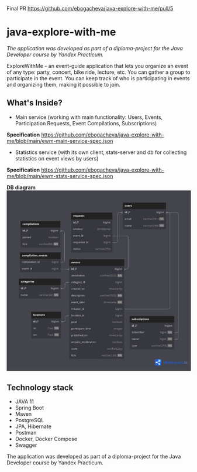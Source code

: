 Final PR https://github.com/ebogacheva/java-explore-with-me/pull/5

# java-explore-with-me

_The application was developed as part of a diploma-project for the Java Developer course by Yandex Practicum._

ExploreWithMe - an event-guide application that lets you organize an event of any type: party, concert, bike ride, lecture, etc.
You can gather a group to participate in the event.
You can keep track of who is participating in events and organizing them,
making it possible to join.

## What's Inside?

- Main service (working with main functionality: Users, Events, Participation Requests, Event Compilations, Subscriptions)

**Specification** https://github.com/ebogacheva/java-explore-with-me/blob/main/ewm-main-service-spec.json

- Statistics service (with its own client, stats-server and db for collecting statistics on event views by users)

**Specification** https://github.com/ebogacheva/java-explore-with-me/blob/main/ewm-stats-service-spec.json

**DB diagram**
![img.png](img.png)

## Technology stack

- JAVA 11
- Spring Boot
- Maven
- PostgreSQL
- JPA, Hibernate
- Postman
- Docker, Docker Compose
- Swagger

The application was developed as part of a diploma-project for the Java Developer course by Yandex Practicum.